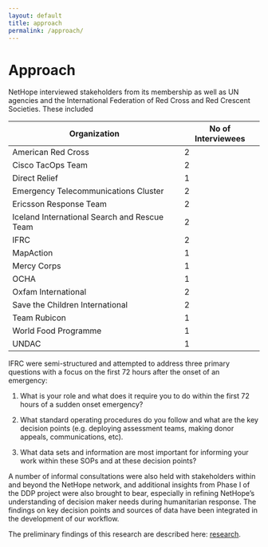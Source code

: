 ```yaml
---
layout: default
title: approach
permalink: /approach/
---
```


# Approach

NetHope interviewed stakeholders from its membership as well as UN agencies and the International Federation of Red Cross and Red Crescent Societies. These included

<table class="booktabs">
<thead><th>Organization</th><th>No of Interviewees</th></thead>
<tr><td>American Red Cross</td><td class="r">2</td></tr>
<tr><td>Cisco TacOps Team</td><td class="r">2</td></tr>
<tr><td>Direct Relief</td><td class="r">1</td></tr>
<tr><td>Emergency Telecommunications Cluster</td><td class="r">2</td></tr>
<tr><td>Ericsson Response Team</td><td class="r">2</td></tr>
<tr><td>Iceland International Search and Rescue Team</td><td class="r">2</td></tr>
<tr><td>IFRC</td><td class="r">2</td></tr>
<tr><td>MapAction</td><td class="r">1</td></tr>
<tr><td>Mercy Corps</td><td class="r">1</td></tr>  
<tr><td>OCHA</td><td class="r">1</td></tr>
<tr><td>Oxfam International</td><td class="r">2</td></tr>
<tr><td>Save the Children International</td><td class="r">2</td></tr>
<tr><td>Team Rubicon</td><td class="r">1</td></tr>
<tr><td>World Food Programme</td><td class="r">1</td></tr>
<tr><td>UNDAC</td><td class="r">1</td></tr>
</table>

IFRC were semi-structured and attempted to address three primary questions with a focus on the first 72 hours after the onset of an emergency:

1. What is your role and what does it require you to do within the first 72 hours of a sudden onset emergency? 

2. What standard operating procedures do you follow and what are the key decision points (e.g. deploying assessment teams, making donor appeals, communications, etc). 

3. What data sets and information are most important for informing your work within these SOPs and at these decision points? 

A number of informal consultations were also held with stakeholders within and beyond the NetHope network, and additional insights from Phase I of the DDP project were also brought to bear, especially in refining NetHope’s understanding of decision maker needs during humanitarian response. The findings on key decision points and sources of data have been integrated in the development of our workflow.

The preliminary findings of this research are described here: <a href="{{site.baseurl}}/research/">research</a>.
